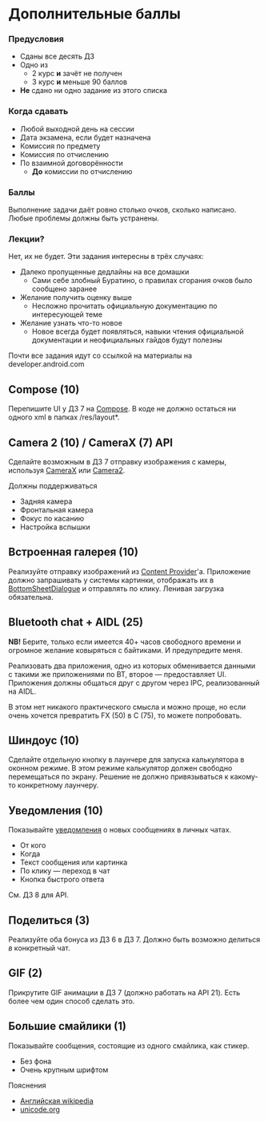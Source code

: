 # Дополнительные баллы

### Предусловия

- Сданы все десять ДЗ
- Одно из
  - 2 курс **и** зачёт не получен
  - 3 курс **и** меньше 90 баллов
- **Не** сдано ни одно задание из этого списка

### Когда сдавать

- Любой выходной день на сессии
- Дата экзамена, если будет назначена
- Комиссия по предмету
- Комиссия по отчислению
- По взаимной договорённости
  - **До** комиссии по отчислению

### Баллы

Выполнение задачи даёт ровно столько очков, сколько написано. 
Любые проблемы должны быть устранены.

### Лекции?

Нет, их не будет. Эти задания интересны в трёх случаях:

- Далеко пропущенные дедлайны на все домашки
  - Сами себе злобный Буратино, о правилах сгорания очков было сообщено заранее
- Желание получить оценку выше
  - Несложно прочитать официальную документацию по интересующей теме
- Желание узнать что-то новое
  - Новое всегда будет появляться, навыки чтения официальной документации и 
    неофициальных гайдов будут полезны

Почти все задания идут со ссылкой на материалы на developer.android.com

## Compose (10)

Перепишите UI у ДЗ 7 на [Compose](https://developer.android.com/jetpack/compose/tutorial).
В коде не должно остаться ни одного xml в папках /res/layout*.

## Camera 2 (10) / CameraX (7) API 

Сделайте возможным в ДЗ 7 отправку изображения с камеры, используя
[CameraX](https://developer.android.com/training/camerax) или
[Camera2](https://developer.android.com/training/camera2).

Должны поддерживаться
- Задняя камера
- Фронтальная камера
- Фокус по касанию
- Настройка вспышки

## Встроенная галерея (10)

Реализуйте отправку изображений из [Content Provider](https://developer.android.com/guide/topics/providers/content-providers)'а.
Приложение должно запрашивать у системы картинки, отображать их
в [BottomSheetDialogue](https://developer.android.com/reference/com/google/android/material/bottomsheet/package-summary)
и отправлять по клику. Ленивая загрузка обязательна.

## Bluetooth chat + AIDL (25)

**NB!** Берите, только если имеется 40+ часов свободного времени и огромное желание
ковыряться с байтиками. И предупредите меня.

Реализовать два приложения, одно из которых обменивается данными с такими же
приложениями по BT, второе — предоставляет UI. Приложения должны общаться друг
с другом через IPC, реализованный на AIDL.

В этом нет никакого практического смысла и можно проще, но если очень хочется
превратить FX (50) в C (75), то можете попробовать.

## Шиндоус (10)

Сделайте отдельную кнопку в лаунчере для запуска калькулятора в оконном режиме.
В этом режиме калькулятор должен свободно перемещаться по экрану.
Решение не должно привязываться к какому-то конкретному лаунчеру.

## Уведомления (10)

Показывайте [уведомления](https://developer.android.com/develop/ui/views/notifications/build-notification) 
о новых сообщениях в личных чатах.

- От кого
- Когда
- Текст сообщения или картинка
- По клику — переход в чат
- Кнопка быстрого ответа

См. ДЗ 8 для API.

## Поделиться (3)

Реализуйте оба бонуса из ДЗ 6 в ДЗ 7. Должно быть возможно делиться _в_ конкретный чат.

## GIF (2)

Прикрутите GIF анимации в ДЗ 7 (должно работать на API 21).
Есть более чем один способ сделать это.

## Большие смайлики (1)

Показывайте сообщения, состоящие из одного смайлика, как стикер.

- Без фона
- Очень крупным шрифтом

Пояснения
- <a href="https://en.wikipedia.org/wiki/Emoticons_(Unicode_block)">Английская wikipedia</a>
- [unicode.org](https://www.unicode.org/charts/PDF/U1F600.pdf)
